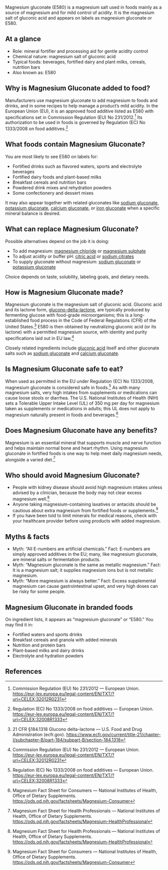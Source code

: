 Magnesium gluconate (E580) is a magnesium salt used in foods mainly as a source of magnesium and for mild control of acidity. It is the magnesium salt of gluconic acid and appears on labels as magnesium gluconate or E580.

<!--more-->

## At a glance
- Role: mineral fortifier and processing aid for gentle acidity control
- Chemical nature: magnesium salt of gluconic acid
- Typical foods: beverages, fortified dairy and plant milks, cereals, nutrition bars
- Also known as: E580

## Why is Magnesium Gluconate added to food?
Manufacturers use magnesium gluconate to add magnesium to foods and drinks, and in some recipes to help manage a product’s mild acidity. In the European Union (EU), it is an approved food additive listed as E580 with specifications set in Commission Regulation (EU) No 231/2012.[^1] Its authorization to be used in foods is governed by Regulation (EC) No 1333/2008 on food additives.[^2]

## What foods contain Magnesium Gluconate?
You are most likely to see E580 on labels for:
- Fortified drinks such as flavored waters, sports and electrolyte beverages
- Fortified dairy foods and plant-based milks
- Breakfast cereals and nutrition bars
- Powdered drink mixes and rehydration powders
- Some confectionery and dessert mixes

It may also appear together with related gluconates like [sodium gluconate](/e576-sodium-gluconate), [potassium gluconate](/e577-potassium-gluconate), [calcium gluconate](/e578-calcium-gluconate), or [iron gluconate](/e579-iron-gluconate) when a specific mineral balance is desired.

## What can replace Magnesium Gluconate?
Possible alternatives depend on the job it is doing:
- To add magnesium: [magnesium chloride](/e511-magnesium-chloride) or [magnesium sulphate](/e518-magnesium-sulphate)
- To adjust acidity or buffer pH: [citric acid](/e330-citric-acid) or [sodium citrates](/e331-sodium-citrates)
- To supply gluconate without magnesium: [sodium gluconate](/e576-sodium-gluconate) or [potassium gluconate](/e577-potassium-gluconate)

Choice depends on taste, solubility, labeling goals, and dietary needs.

## How is Magnesium Gluconate made?
Magnesium gluconate is the magnesium salt of gluconic acid. Gluconic acid and its lactone form, [glucono-delta-lactone](/e575-glucono-delta-lactone), are typically produced by fermenting glucose with food-grade microorganisms; this is a long-established food process in the Code of Federal Regulations (CFR) of the United States.[^3] E580 is then obtained by neutralizing gluconic acid (or its lactone) with a permitted magnesium source, with identity and purity specifications laid out in EU law.[^1]

Closely related ingredients include [gluconic acid](/e574-gluconic-acid) itself and other gluconate salts such as [sodium gluconate](/e576-sodium-gluconate) and [calcium gluconate](/e578-calcium-gluconate).

## Is Magnesium Gluconate safe to eat?
When used as permitted in the EU under Regulation (EC) No 1333/2008, magnesium gluconate is considered safe in foods.[^2] As with many magnesium salts, very high intakes from supplements or medications can cause loose stools or diarrhea. The U.S. National Institutes of Health (NIH) sets a Tolerable Upper Intake Level (UL) of 350 mg per day for magnesium taken as supplements or medications in adults; this UL does not apply to magnesium naturally present in foods and beverages.[^4]

## Does Magnesium Gluconate have any benefits?
Magnesium is an essential mineral that supports muscle and nerve function and helps maintain normal bone and heart rhythm. Using magnesium gluconate in fortified foods is one way to help meet daily magnesium needs, alongside a varied diet.[^5]

## Who should avoid Magnesium Gluconate?
- People with kidney disease should avoid high magnesium intakes unless advised by a clinician, because the body may not clear excess magnesium well.[^5]
- Anyone taking magnesium-containing laxatives or antacids should be cautious about extra magnesium from fortified foods or supplements.[^4]
- If you have been told to limit minerals for medical reasons, check with your healthcare provider before using products with added magnesium.

## Myths & facts
- Myth: “All E-numbers are artificial chemicals.” Fact: E-numbers are simply approved additives in the EU; many, like magnesium gluconate, are mineral salts or fermentation products.
- Myth: “Magnesium gluconate is the same as metallic magnesium.” Fact: It is a magnesium salt; it supplies magnesium ions but is not metallic magnesium.
- Myth: “More magnesium is always better.” Fact: Excess supplemental magnesium can cause gastrointestinal upset, and very high doses can be risky for some people.

## Magnesium Gluconate in branded foods
On ingredient lists, it appears as “magnesium gluconate” or “E580.” You may find it in:
- Fortified waters and sports drinks
- Breakfast cereals and granola with added minerals
- Nutrition and protein bars
- Plant-based milks and dairy drinks
- Electrolyte and hydration powders

## References
[^1]: Commission Regulation (EU) No 231/2012 — European Union. https://eur-lex.europa.eu/legal-content/EN/TXT/?uri=CELEX:32012R0231
[^2]: Regulation (EC) No 1333/2008 on food additives — European Union. https://eur-lex.europa.eu/legal-content/EN/TXT/?uri=CELEX:32008R1333
[^3]: 21 CFR §184.1318 Glucono delta-lactone — U.S. Food and Drug Administration (ecfr.gov). https://www.ecfr.gov/current/title-21/chapter-I/subchapter-B/part-184/subpart-B/section-184.1318
[^4]: Magnesium Fact Sheet for Consumers — National Institutes of Health, Office of Dietary Supplements. https://ods.od.nih.gov/factsheets/Magnesium-Consumer
[^5]: Magnesium Fact Sheet for Health Professionals — National Institutes of Health, Office of Dietary Supplements. https://ods.od.nih.gov/factsheets/Magnesium-HealthProfessional
